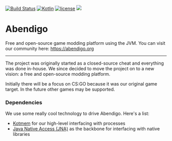 [![Build Status](https://travis-ci.org/Jire/Abendigo.svg?branch=master)](https://travis-ci.org/Jire/Abendigo) [![Kotlin](https://img.shields.io/badge/kotlin-1.0.0--rc--1036-blue.svg)](http://kotlinlang.org) [![license](https://img.shields.io/badge/license-GPL%203.0-yellowgreen.svg)](https://github.com/Jire/Abendigo/blob/master/LICENSE) [![](https://jitpack.io/v/Jire/Abendigo.svg)](https://jitpack.io/#Jire/Abendigo)
# Abendigo
Free and open-source game modding platform using the JVM. You can visit our community here: https://abendigo.org

---

The project was originally started as a closed-source cheat and everything was done in-house. We since decided to move the project on to a new vision: a free and open-source modding platform.

Initially there will be a focus on CS:GO because it was our original game target. In the future other games may be supported.

### Dependencies

We use some really cool technology to drive Abendigo. Here's a list:

- [Kotmem](https://github.com/Jire/Kotmem) for our high-level interfacing with processes
- [Java Native Access (JNA)](https://github.com/java-native-access/jna) as the backbone for interfacing with native libraries